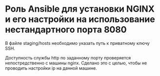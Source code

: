 # Роль Ansible для установки NGINX и его настройки на использование нестандартного порта 8080
В файле staging/hosts необходимо указать путь к приватному ключу SSH.

Доступность службы http по заданному порту проверяется непостредственно с машины nginx. Сделано это с целью, чтобы не проводить настройки ip на данной машине.
